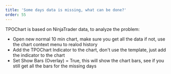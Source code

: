 ```yaml
---
title: 'Some days data is missing, what can be done?'
order: 55
---
```

TPOChart is based on NinjaTrader data, to analyze the problem:
* Open new normal 10 min chart, make sure you get all the data if not, use the chart context menu to realod history
* Add the TPOChart Indicator to the chart, don't use the template, just add the indicator to the chart
* Set Show Bars (Overlay) = True, this will show the chart bars, see if you still get all the bars for the missing days

